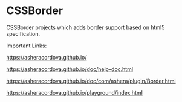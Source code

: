 # CSSBorder

CSSBorder projects which adds border support based on html5 specification.

Important Links:

https://asheracordova.github.io/

https://asheracordova.github.io/doc/help-doc.html

https://asheracordova.github.io/doc/com/ashera/plugin/Border.html

https://asheracordova.github.io/playground/index.html
